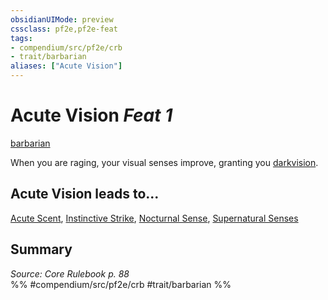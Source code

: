```yaml
---
obsidianUIMode: preview
cssclass: pf2e,pf2e-feat
tags:
- compendium/src/pf2e/crb
- trait/barbarian
aliases: ["Acute Vision"]
---
```

# Acute Vision  *Feat 1*  
[barbarian](/rules/traits/barbarian.md)  


When you are raging, your visual senses improve, granting you [darkvision](/rules/abilities/darkvision.md).

## Acute Vision leads to...

[Acute Scent](/compendium/feats/acute-scent.md), [Instinctive Strike](/compendium/feats/instinctive-strike-apg.md), [Nocturnal Sense](/compendium/feats/nocturnal-sense-apg.md), [Supernatural Senses](/compendium/feats/supernatural-senses-apg.md)

## Summary

*Source: Core Rulebook p. 88*  
%% #compendium/src/pf2e/crb #trait/barbarian %%